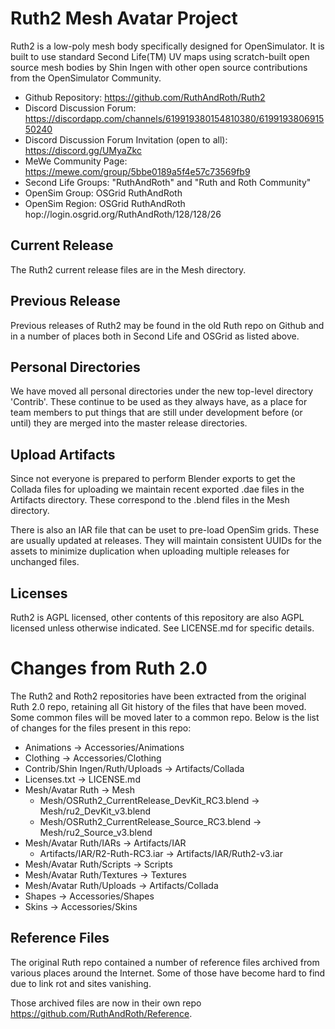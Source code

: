 # Ruth2 Mesh Avatar Project

Ruth2 is a low-poly mesh body specifically designed for OpenSimulator.
It is built to use standard Second Life(TM) UV maps using scratch-built open
source mesh bodies by Shin Ingen with other open source contributions from the
OpenSimulator Community.

* Github Repository: https://github.com/RuthAndRoth/Ruth2
* Discord Discussion Forum: https://discordapp.com/channels/619919380154810380/619919380691550240
* Discord Discussion Forum Invitation (open to all): https://discord.gg/UMyaZkc
* MeWe Community Page: https://mewe.com/group/5bbe0189a5f4e57c73569fb9
* Second Life Groups: "RuthAndRoth" and "Ruth and Roth Community"
* OpenSim Group: OSGrid RuthAndRoth
* OpenSim Region: OSGrid RuthAndRoth hop://login.osgrid.org/RuthAndRoth/128/128/26

## Current Release

The Ruth2 current release files are in the Mesh directory.

## Previous Release

Previous releases of Ruth2 may be found in the old Ruth repo on Github and
in a number of places both in Second Life and OSGrid as listed above.

## Personal Directories

We have moved all personal directories under the new top-level directory
'Contrib'.  These continue to be used as they always have, as a place for
team members to put things that are still under development before (or until)
they are merged into the master release directories.

## Upload Artifacts

Since not everyone is prepared to perform Blender exports to get the Collada
files for uploading we maintain recent exported .dae files in the Artifacts
directory.  These correspond to the .blend files in the Mesh directory.

There is also an IAR file that can be uset to pre-load OpenSim grids.  These are
usually updated at releases.  They will maintain consistent UUIDs for the
assets to minimize duplication when uploading multiple releases for unchanged
files.

## Licenses

Ruth2 is AGPL licensed, other contents of this repository are also
AGPL licensed unless otherwise indicated.  See LICENSE.md for specific details.

# Changes from Ruth 2.0

The Ruth2 and Roth2 repositories have been extracted from the original Ruth 2.0
repo, retaining all Git history of the files that have been moved.  Some common
files will be moved later to a common repo.  Below is the list of changes for the
files present in this repo:

* Animations -> Accessories/Animations
* Clothing -> Accessories/Clothing
* Contrib/Shin Ingen/Ruth/Uploads -> Artifacts/Collada
* Licenses.txt -> LICENSE.md
* Mesh/Avatar Ruth -> Mesh
  * Mesh/OSRuth2_CurrentRelease_DevKit_RC3.blend -> Mesh/ru2_DevKit_v3.blend
  * Mesh/OSRuth2_CurrentRelease_Source_RC3.blend -> Mesh/ru2_Source_v3.blend
* Mesh/Avatar Ruth/IARs -> Artifacts/IAR
  * Artifacts/IAR/R2-Ruth-RC3.iar -> Artifacts/IAR/Ruth2-v3.iar
* Mesh/Avatar Ruth/Scripts -> Scripts
* Mesh/Avatar Ruth/Textures -> Textures
* Mesh/Avatar Ruth/Uploads -> Artifacts/Collada
* Shapes -> Accessories/Shapes
* Skins -> Accessories/Skins

## Reference Files

The original Ruth repo contained a number of reference files archived from
various places around the Internet.  Some of those have become hard to find
due to link rot and sites vanishing.

Those archived files are now in their own repo https://github.com/RuthAndRoth/Reference.
